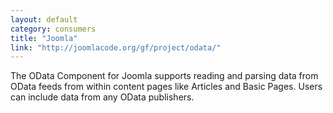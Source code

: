 ```yaml
---
layout: default
category: consumers
title: "Joomla"
link: "http://joomlacode.org/gf/project/odata/"
---
```

The OData Component for Joomla supports reading and parsing data from OData feeds from within content pages like Articles and Basic Pages. Users can include data from any OData publishers.
